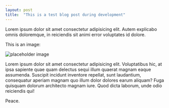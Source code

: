 ```yaml
---
layout: post
title:  "This is a test blog post during development"
---
```


Lorem ipsum dolor sit amet consectetur adipisicing elit. Autem explicabo omnis doloremque, in reiciendis sit animi error voluptates id dolore.

This is an image:

![placeholder image](https://via.placeholder.com/1000x500/000/fff)

Lorem ipsum dolor sit amet consectetur adipisicing elit. Voluptatibus hic, at ipsa sapiente quae quam delectus sequi illum quaerat magnam eaque assumenda. Suscipit incidunt inventore repellat, sunt laudantium, consequatur aperiam magnam quo illum dolor dolores earum aliquam? Fuga quisquam dolorum architecto magnam iure. Quod dicta laborum, unde odio reiciendis qui!

Peace.